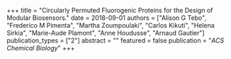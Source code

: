 +++
title = "Circularly Permuted Fluorogenic Proteins for the Design of Modular Biosensors."
date = 2018-09-01
authors = ["Alison G Tebo", "Frederico M Pimenta", "Martha Zoumpoulaki", "Carlos Kikuti", "Helena Sirkia", "Marie-Aude Plamont", "Anne Houdusse", "Arnaud Gautier"]
publication_types = ["2"]
abstract = ""
featured = false
publication = "*ACS Chemical Biology*"
+++

